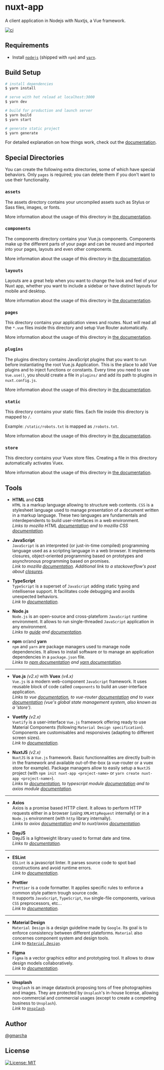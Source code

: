 # nuxt-app

A client application in Nodejs with Nuxtjs, a Vue framework.

[![ci](https://github.com/gmarcha/nuxt-app/actions/workflows/ci.yml/badge.svg)](https://github.com/gmarcha/nuxt-app/actions/workflows/ci.yml)

## Requirements

- Install [`nodejs`](https://nodejs.org/en/download/package-manager/#debian-and-ubuntu-based-linux-distributions) (shipped with `npm`) and [`yarn`](https://yarnpkg.com/getting-started/install).

## Build Setup

```bash
# install dependencies
$ yarn install

# serve with hot reload at localhost:3000
$ yarn dev

# build for production and launch server
$ yarn build
$ yarn start

# generate static project
$ yarn generate
```

For detailed explanation on how things work, check out the [documentation](https://nuxtjs.org).

## Special Directories

You can create the following extra directories, some of which have special behaviors. Only `pages` is required; you can delete them if you don't want to use their functionality.

### `assets`

The assets directory contains your uncompiled assets such as Stylus or Sass files, images, or fonts.

More information about the usage of this directory in [the documentation](https://nuxtjs.org/docs/2.x/directory-structure/assets).

### `components`

The components directory contains your Vue.js components. Components make up the different parts of your page and can be reused and imported into your pages, layouts and even other components.

More information about the usage of this directory in [the documentation](https://nuxtjs.org/docs/2.x/directory-structure/components).

### `layouts`

Layouts are a great help when you want to change the look and feel of your Nuxt app, whether you want to include a sidebar or have distinct layouts for mobile and desktop.

More information about the usage of this directory in [the documentation](https://nuxtjs.org/docs/2.x/directory-structure/layouts).

### `pages`

This directory contains your application views and routes. Nuxt will read all the `*.vue` files inside this directory and setup Vue Router automatically.

More information about the usage of this directory in [the documentation](https://nuxtjs.org/docs/2.x/get-started/routing).

### `plugins`

The plugins directory contains JavaScript plugins that you want to run before instantiating the root Vue.js Application. This is the place to add Vue plugins and to inject functions or constants. Every time you need to use `Vue.use()`, you should create a file in `plugins/` and add its path to plugins in `nuxt.config.js`.

More information about the usage of this directory in [the documentation](https://nuxtjs.org/docs/2.x/directory-structure/plugins).

### `static`

This directory contains your static files. Each file inside this directory is mapped to `/`.

Example: `/static/robots.txt` is mapped as `/robots.txt`.

More information about the usage of this directory in [the documentation](https://nuxtjs.org/docs/2.x/directory-structure/static).

### `store`

This directory contains your Vuex store files. Creating a file in this directory automatically activates Vuex.

More information about the usage of this directory in [the documentation](https://nuxtjs.org/docs/2.x/directory-structure/store).

## Tools

- **HTML** and **CSS**\
   `HTML` is a markup language allowing to structure web contents. `CSS` is a stylesheet language used to manage presentation of a document written in a markup language. These two languages are fundamentals and interdependents to build user-interfaces in a web environment.\
   _Links to mozilla HTML [documentation](https://developer.mozilla.org/en-US/docs/Web/HTML) and to mozilla CSS [documentation](https://developer.mozilla.org/en-US/docs/Web/CSS)._

- **JavaScript**\
   `JavaScript` is an interpreted (or just-in-time compiled) programming language used as a scripting language in a web browser. It implements closures, object-oriented programming based on prototypes and asynchronous programming based on promises.\
   _Link to mozilla [documentation](https://developer.mozilla.org/en-US/docs/Web/JavaScript). Additional link to a stackoverflow's post about [closures](https://stackoverflow.com/questions/111102/how-do-javascript-closures-work)._

- **TypeScript**\
   `TypeScript` is a superset of `JavaScript` adding static typing and intellisense support. It facilitates code debugging and avoids unexpected behaviors.\
   _Link to [documentation](https://www.typescriptlang.org/docs/)._

- **Node.js**\
   `Node.js` is an open-source and cross-plateform `JavaScript` runtime environment. It allows to run single-threaded `JavaScript` application in any environment.\
   _Links to [guide](https://nodejs.dev/learn) and [documentation](https://nodejs.org/en/docs/)._

- **npm** or/and **yarn**\
  `npm` and `yarn` are package managers used to manage node dependencies. It allows to install software or to manage an application dependencies in a `package.json` file.\
  _Links to [npm documentation](https://docs.npmjs.com/) and [yarn documentation](https://yarnpkg.com/getting-started)._

---

- **Vue.js** _(v2.x)_ with **Vuex** _(v4.x)_\
   `Vue.js` is a modern web-component `JavaScript` framework. It uses reusable block of code called `components` to build an user-interface application.\
   _Links to vue [documentation](https://v2.vuejs.org/v2/guide/), to vue-router [documentation](https://router.vuejs.org/guide/) and to vuex [documentation](https://vuex.vuejs.org/) (vue's global state management system, also known as a 'store')._

- **Vuetify** _(v2.x)_\
   `Vuetify` is a user-interface `Vue.js` framework offering ready to use Material Components (following `Material Design specification`). Components are customisables and responsives (adapting to different screen sizes).\
   _Link to [documentation](https://vuetifyjs.com/en/introduction/why-vuetify/)._

- **NuxtJS** _(v2.x)_\
   `NuxtJS` is a `Vue.js` framework. Basic functionnalities are directly built-in in the framework and available out-of-the-box (a vue-router or a vuex store for example). Package managers allow to easily setup a `NuxtJS` project (with `npm init nuxt-app <project-name>` or `yarn create nuxt-app <project-name>`).\
   _Links to [documentation](https://nuxtjs.org/docs/get-started/installation), to typescript module [documentation](https://typescript.nuxtjs.org/) and to axios module [documentation](https://axios.nuxtjs.org/)._

---

- **Axios**\
  Axios is a promise based HTTP client. It allows to perform HTTP requests either in a browser (using `XMLHttpRequest` internally) or in a `Node.js` environment (with `http` library internally).\
  _Links to axios [documentation](https://axios-http.com/docs/intro) and to nuxt/axios [documentation](https://axios.nuxtjs.org/)._

- **DayJS**\
   DayJS is a lightweight library used to format date and time.\
   _Links to [documentation](https://day.js.org/docs/en/installation/installation)._

---

- **ESLint**\
  `ESLint` is a javascript linter. It parses source code to spot bad constructions and avoid runtime errors.\
  _Link to [documentation](https://eslint.org/docs/user-guide/getting-started)._

- **Prettier**\
  `Prettier` is a code formatter. It applies specific rules to enforce a common style pattern trough source code.\
  It supports `JavaScript`, `TypeScript`, `Vue` single-file components, various `CSS` preprocessors, etc...\
  _Link to [documentation](https://prettier.io/docs/en/index.html)._

---

- **Material Design**\
   `Material Design` is a design guideline made by `Google`. Its goal is to enforce consistency between different plateforms. `Material` also concernes component system and design tools.\
   _Link to [`Material Design`](https://material.io/design)._

- **Figma**\
   `Figma` is a vector graphics editor and prototyping tool. It allows to draw design models collaboratively.\
   _Link to [documentation](https://www.figma.com/)._

---

- **Unsplash**\
   `Unsplash` is an image datastock proposing tons of free photographies and images. They are protected by `Unsplash`'s in-house license, allowing non-commercial and commercial usages (except to create a competing business to `Unsplash`).\
   _Link to [`Unsplash`](https://unsplash.com/)._

## Author

[@gmarcha](https://github.com/gmarcha)

## License

[![License: MIT](https://img.shields.io/badge/License-MIT-yellow.svg)](https://opensource.org/licenses/MIT)
